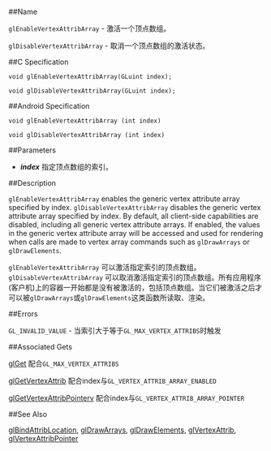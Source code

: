 ##Name

`glEnableVertexAttribArray` - 激活一个顶点数组。

`glDisableVertexAttribArray` - 取消一个顶点数组的激活状态。

##C Specification

    void glEnableVertexAttribArray(GLuint index);
 
    void glDisableVertexAttribArray(GLuint index);
 
##Android Specification

    void glEnableVertexAttribArray (int index)

    void glDisableVertexAttribArray (int index)

##Parameters

- ***index*** 指定顶点数组的索引。

##Description

`glEnableVertexAttribArray` enables the generic vertex attribute array specified by index. `glDisableVertexAttribArray` disables the generic vertex attribute array specified by index. By default, all client-side capabilities are disabled, including all generic vertex attribute arrays. If enabled, the values in the generic vertex attribute array will be accessed and used for rendering when calls are made to vertex array commands such as `glDrawArrays` or `glDrawElements`.

`glEnableVertexAttribArray` 可以激活指定索引的顶点数组。 `glDisableVertexAttribArray` 可以取消激活指定索引的顶点数组。所有应用程序(客户机)上的容器一开始都是没有被激活的，包括顶点数组。当它们被激活之后才可以被`glDrawArrays`或`glDrawElements`这类函数所读取、渲染。

##Errors

`GL_INVALID_VALUE` - 当索引大于等于`GL_MAX_VERTEX_ATTRIBS`时触发

##Associated Gets

[glGet](glGet.md) 配合`GL_MAX_VERTEX_ATTRIBS`

[glGetVertexAttrib](glGetVertexAttrib.md) 配合index与`GL_VERTEX_ATTRIB_ARRAY_ENABLED` 

[glGetVertexAttribPointerv](glGetVertexAttribPointerv.md) 配合index与`GL_VERTEX_ATTRIB_ARRAY_POINTER`

##See Also

[glBindAttribLocation](glBindAttribLocation.md), [glDrawArrays](glDrawArrays.md), [glDrawElements](glDrawElements.md), [glVertexAttrib](glVertexAttrib.md), [glVertexAttribPointer](glVertexAttribPointer.md)
